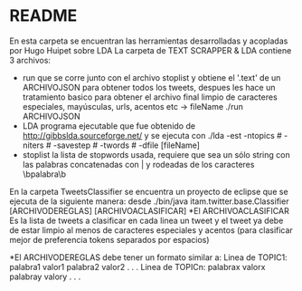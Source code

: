# README #

En esta carpeta se encuentran las herramientas desarrolladas y acopladas por Hugo Huipet sobre LDA
La carpeta de TEXT SCRAPPER & LDA contiene 3 archivos:

* run que se corre junto con el archivo stoplist y obtiene el '.text' de un ARCHIVOJSON para obtener todos los tweets, despues les hace un tratamiento basico para obtener el archivo final limpio de caracteres especiales, mayúsculas, urls, acentos etc -> fileName
./run ARCHIVOJSON
* LDA programa ejecutable que fue obtenido de http://gibbslda.sourceforge.net/ y se ejecuta con
./lda -est -ntopics # -niters # -savestep # -twords # -dfile [fileName]
* stoplist la lista de stopwords usada, requiere que sea un sólo string con las palabras concatenadas con | y rodeadas de los caracteres \bpalabra\b

En la carpeta TweetsClassifier se encuentra un proyecto de eclipse que se ejecuta de la siguiente manera:
desde 
./bin/java itam.twitter.base.Classifier [ARCHIVODEREGLAS] [ARCHIVOACLASIFICAR]
*El ARCHIVOACLASIFICAR 
Es la lista de tweets a clasificar en cada linea un tweet y el tweet ya debe de estar limpio al menos de caracteres especiales y acentos (para clasificar mejor de preferencia tokens separados por espacios)

*El ARCHIVODEREGLAS debe tener un formato similar a:
Linea de TOPIC1:
palabra1 valor1
palabra2 valor2
.
.
.
Linea de TOPICn:
palabrax valorx
palabray valory
.
.
.
